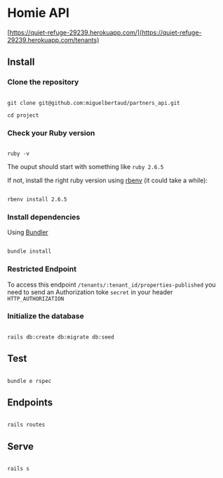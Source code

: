 
# Homie API



[https://quiet-refuge-29239.herokuapp.com/](https://quiet-refuge-29239.herokuapp.com/tenants)



## Install



### Clone the repository



```shell

git clone git@github.com:miguelbertaud/partners_api.git

cd project

```



### Check your Ruby version



```shell

ruby -v

```



The ouput should start with something like `ruby 2.6.5`



If not, install the right ruby version using [rbenv](https://github.com/rbenv/rbenv) (it could take a while):



```shell

rbenv install 2.6.5

```



### Install dependencies



Using [Bundler](https://github.com/bundler/bundler)



```shell

bundle install

```



### Restricted Endpoint

To access this endpoint  `/tenants/:tenant_id/properties-published` you need to send an Authorization toke `secret` in your header `HTTP_AUTHORIZATION`





### Initialize the database



```shell

rails db:create db:migrate db:seed

```
 ## Test
```shell

bundle e rspec

```
 ## Endpoints
```shell

rails routes

```
## Serve



```shell

rails s

```

